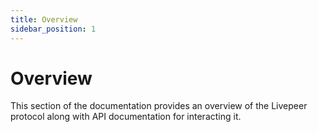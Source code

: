 ```yaml
---
title: Overview
sidebar_position: 1
---
```


# Overview

This section of the documentation provides an overview of the Livepeer protocol
along with API documentation for interacting it.

<!-- ## Quick Access

<DocsCardsContainer>
  <DocsCard
    key={1}
    title="Core Concepts"
    description="Big-picture explanations of the Livepeer protocol. Most useful for building
understanding of a particular topic.
"
    href="/docs/protocol/core-concepts/overview"
  />
  <DocsCard
    key={2}
    title="Reference"
    description="Covers APIs for interacting with Livepeer protocol data.
"
    href="/docs/protocol/reference/overview"
  />
</DocsCardsContainer> -->
